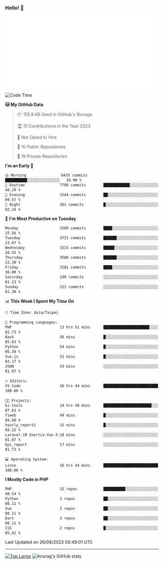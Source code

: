 ### Hello! 👋

![Metrics](/metrics.classic.svg)

<!--START_SECTION:waka-->
![Code Time](http://img.shields.io/badge/Code%20Time-567%20hrs%2054%20mins-blue)

**🐱 My GitHub Data** 

> 📦 155.9 kB Used in GitHub's Storage 
 > 
> 🏆 31 Contributions in the Year 2023
 > 
> 🚫 Not Opted to Hire
 > 
> 📜 10 Public Repositories 
 > 
> 🔑 19 Private Repositories 
 > 
**I'm an Early 🐤** 

```text
🌞 Morning                6435 commits        ██████████░░░░░░░░░░░░░░░   39.90 % 
🌆 Daytime                7788 commits        ████████████░░░░░░░░░░░░░   48.29 % 
🌃 Evening                1544 commits        ██░░░░░░░░░░░░░░░░░░░░░░░   09.57 % 
🌙 Night                  361 commits         █░░░░░░░░░░░░░░░░░░░░░░░░   02.24 % 
```
📅 **I'm Most Productive on Tuesday** 

```text
Monday                   2509 commits        ████░░░░░░░░░░░░░░░░░░░░░   15.56 % 
Tuesday                  3721 commits        ██████░░░░░░░░░░░░░░░░░░░   23.07 % 
Wednesday                3315 commits        █████░░░░░░░░░░░░░░░░░░░░   20.55 % 
Thursday                 3580 commits        ██████░░░░░░░░░░░░░░░░░░░   22.20 % 
Friday                   2581 commits        ████░░░░░░░░░░░░░░░░░░░░░   16.00 % 
Saturday                 199 commits         ░░░░░░░░░░░░░░░░░░░░░░░░░   01.23 % 
Sunday                   223 commits         ░░░░░░░░░░░░░░░░░░░░░░░░░   01.38 % 
```


📊 **This Week I Spent My Time On** 

```text
🕑︎ Time Zone: Asia/Taipei

💬 Programming Languages: 
PHP                      13 hrs 51 mins      █████████████████████░░░░   82.73 % 
Bash                     56 mins             █░░░░░░░░░░░░░░░░░░░░░░░░   05.63 % 
Python                   54 mins             █░░░░░░░░░░░░░░░░░░░░░░░░   05.39 % 
Vue.js                   31 mins             █░░░░░░░░░░░░░░░░░░░░░░░░   03.17 % 
JSON                     19 mins             ░░░░░░░░░░░░░░░░░░░░░░░░░   01.97 % 

🔥 Editors: 
VS Code                  16 hrs 44 mins      █████████████████████████   100.00 % 

🐱‍💻 Projects: 
bi-tools                 14 hrs 40 mins      ██████████████████████░░░   87.63 % 
fsweb                    49 mins             █░░░░░░░░░░░░░░░░░░░░░░░░   04.88 % 
hourly_report2           32 mins             █░░░░░░░░░░░░░░░░░░░░░░░░   03.22 % 
Laravel-10-Inertia-Vue-3-18 mins             ░░░░░░░░░░░░░░░░░░░░░░░░░   01.87 % 
kpi_report               17 mins             ░░░░░░░░░░░░░░░░░░░░░░░░░   01.73 % 

💻 Operating System: 
Linux                    16 hrs 44 mins      █████████████████████████   100.00 % 
```

**I Mostly Code in PHP** 

```text
PHP                      15 repos            ██████████░░░░░░░░░░░░░░░   40.54 % 
Python                   3 repos             ██░░░░░░░░░░░░░░░░░░░░░░░   08.11 % 
Vue                      3 repos             ██░░░░░░░░░░░░░░░░░░░░░░░   08.11 % 
Dart                     3 repos             ██░░░░░░░░░░░░░░░░░░░░░░░   08.11 % 
CSS                      2 repos             █░░░░░░░░░░░░░░░░░░░░░░░░   05.41 % 
```




 Last Updated on 26/08/2023 00:49:01 UTC
<!--END_SECTION:waka-->

<hr>

<span style="display:inline-block">[![Top Langs](https://github-readme-stats.vercel.app/api/top-langs/?username=maureendadap&layout=compact&theme=transparent)](https://github.com/anuraghazra/github-readme-stats)</span>
<span style="display:inline-block">![Anurag's GitHub stats](https://github-readme-stats.vercel.app/api?username=maureendadap&show_icons=true&theme=transparent&count_private=true)</span>

<!--
**MaureenDadap/maureendadap** is a ✨ _special_ ✨ repository because its `README.md` (this file) appears on your GitHub profile.

Here are some ideas to get you started:

- 🔭 I’m currently working on ...
- 🌱 I’m currently learning ...
- 👯 I’m looking to collaborate on ...
- 🤔 I’m looking for help with ...
- 💬 Ask me about ...
- 📫 How to reach me: ...
- 😄 Pronouns: ...
- ⚡ Fun fact: ...
-->
